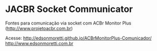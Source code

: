 # JACBR Socket Communicator
Fontes para comunicação via socket com ACBr Monitor Plus (http://www.projetoacbr.com.br)

Acesse: http://edsonmoretti.github.io/ACBrMonitorPlus-Comunicador/<br>
http://www.edsonmoretti.com.br<br>

